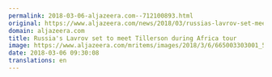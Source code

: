 ```yaml
---
permalink: 2018-03-06-aljazeera.com--712100893.html
original: https://www.aljazeera.com/news/2018/03/russias-lavrov-set-meet-tillerson-africa-tour-180306083448099.html
domain: aljazeera.com
title: Russia's Lavrov set to meet Tillerson during Africa tour
image: https://www.aljazeera.com/mritems/images/2018/3/6/665003303001_5745778266001_5745679311001-th.jpg
date: 2018-03-06 09:30:08
translations: en
---
```


